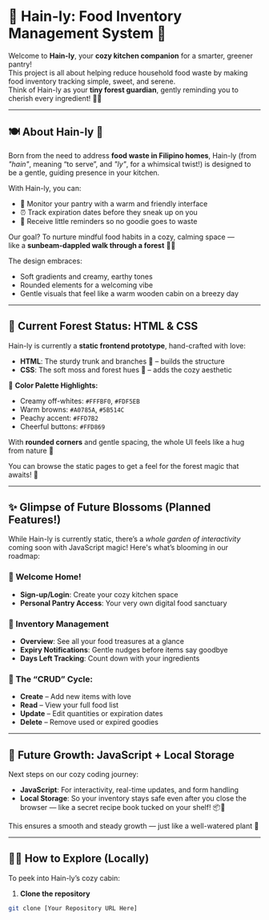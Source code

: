# 🌳 Hain-ly: Food Inventory Management System 🧺

Welcome to **Hain-ly**, your **cozy kitchen companion** for a smarter, greener pantry!  
This project is all about helping reduce household food waste by making food inventory tracking simple, sweet, and serene.  
Think of Hain-ly as your **tiny forest guardian**, gently reminding you to cherish every ingredient! 💖🌿

---

## 🍽️ About Hain-ly 🌿

Born from the need to address **food waste in Filipino homes**, Hain-ly (from *"hain"*, meaning “to serve”, and *"ly"*, for a whimsical twist!) is designed to be a gentle, guiding presence in your kitchen.

With Hain-ly, you can:

- 🧺 Monitor your pantry with a warm and friendly interface  
- ⏰ Track expiration dates before they sneak up on you  
- 💌 Receive little reminders so no goodie goes to waste

Our goal? To nurture mindful food habits in a cozy, calming space —  
like a **sunbeam-dappled walk through a forest** 🍂🌞

The design embraces:
- Soft gradients and creamy, earthy tones
- Rounded elements for a welcoming vibe
- Gentle visuals that feel like a warm wooden cabin on a breezy day

---

## 🌱 Current Forest Status: HTML & CSS

Hain-ly is currently a **static frontend prototype**, hand-crafted with love:

- **HTML**: The sturdy trunk and branches 🌳 – builds the structure
- **CSS**: The soft moss and forest hues 🍃 – adds the cozy aesthetic

🎨 **Color Palette Highlights:**
- Creamy off-whites: `#FFFBF0`, `#FDF5EB`
- Warm browns: `#A0785A`, `#5B514C`
- Peachy accent: `#FFD7B2`
- Cheerful buttons: `#FFD869`

With **rounded corners** and gentle spacing, the whole UI feels like a hug from nature 🌸

You can browse the static pages to get a feel for the forest magic that awaits! 🍃

---

## ✨ Glimpse of Future Blossoms (Planned Features!)

While Hain-ly is currently static, there’s a *whole garden of interactivity* coming soon with JavaScript magic! Here's what’s blooming in our roadmap:

### 🏡 Welcome Home!
- **Sign-up/Login**: Create your cozy kitchen space
- **Personal Pantry Access**: Your very own digital food sanctuary

### 🧺 Inventory Management
- **Overview**: See all your food treasures at a glance
- **Expiry Notifications**: Gentle nudges before items say goodbye
- **Days Left Tracking**: Count down with your ingredients

### 🌱 The “CRUD” Cycle:
- **Create** – Add new items with love
- **Read** – View your full food list
- **Update** – Edit quantities or expiration dates
- **Delete** – Remove used or expired goodies

---

## 🌟 Future Growth: JavaScript + Local Storage

Next steps on our cozy coding journey:

- **JavaScript**: For interactivity, real-time updates, and form handling  
- **Local Storage**: So your inventory stays safe even after you close the browser — like a secret recipe book tucked on your shelf! 📦💾

This ensures a smooth and steady growth — just like a well-watered plant 🌿

---

## 🧑‍💻 How to Explore (Locally)

To peek into Hain-ly’s cozy cabin:

1. **Clone the repository**  
```bash
git clone [Your Repository URL Here]
